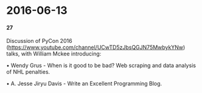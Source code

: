 # 2016-06-13
#### 27

Discussion of PyCon 2016 (https://www.youtube.com/channel/UCwTD5zJbsQGJN75MwbykYNw) talks, with William Mckee introducing:

• Wendy Grus - When is it good to be bad? Web scraping and data analysis of NHL penalties.

• A. Jesse Jiryu Davis - Write an Excellent Programming Blog.

